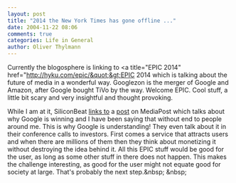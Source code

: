 ```yaml
---
layout: post
title: "2014 the New York Times has gone offline ..."
date: 2004-11-22 08:06
comments: true
categories: Life in General
author: Oliver Thylmann
---
```



Currently the blogosphere is linking to &lt;a title=&quot;EPIC 2014&quot; href=&quot;http://hyku.com/epic/&quot;&gt;EPIC 2014 which is talking about the future of media in a wonderful way. Googlezon is the merger of Google and Amazon, after Google bought TiVo by the way. Welcome EPIC. Cool stuff, a little bit scary and very insightful and thought provoking.

While I am at it, SiliconBeat [links to](http://www.siliconbeat.com/entries/2004/11/19/why_google_wins_with_users.html) a [post](http://www.mediapost.com/dtls_dsp_SearchInsider.cfm?fnl=041118) on MediaPost which talks about why Google is winning and I have been saying that without end to people around me. This is why Google is understanding! They even talk about it in their conference calls to investors. First comes a service that attracts users and when there are millions of them then they think about monetizing it without destroying the idea behind it. All this EPIC stuff would be good for the user, as long as some other stuff in there does not happen. This makes the challenge interesting, as good for the user might not equate good for society at large. That's probably the next step.&amp;nbsp; &amp;nbsp;



